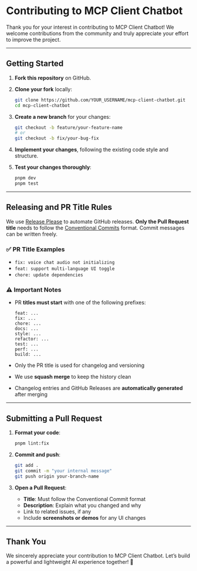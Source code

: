 # Contributing to MCP Client Chatbot

Thank you for your interest in contributing to MCP Client Chatbot! We welcome contributions from the community and truly appreciate your effort to improve the project.

---

## Getting Started

1. **Fork this repository** on GitHub.

2. **Clone your fork** locally:

   ```bash
   git clone https://github.com/YOUR_USERNAME/mcp-client-chatbot.git
   cd mcp-client-chatbot
   ```

3. **Create a new branch** for your changes:

   ```bash
   git checkout -b feature/your-feature-name
   # or
   git checkout -b fix/your-bug-fix
   ```

4. **Implement your changes**, following the existing code style and structure.

5. **Test your changes thoroughly**:

   ```bash
   pnpm dev
   pnpm test
   ```

---

## Releasing and PR Title Rules

We use [Release Please](https://github.com/googleapis/release-please) to automate GitHub releases.
**Only the Pull Request title** needs to follow the [Conventional Commits](https://www.conventionalcommits.org/) format. Commit messages can be written freely.

### ✅ PR Title Examples

* `fix: voice chat audio not initializing`
* `feat: support multi-language UI toggle`
* `chore: update dependencies`

### ⚠️ Important Notes

* PR **titles must start** with one of the following prefixes:

  ```
  feat: ...
  fix: ...
  chore: ...
  docs: ...
  style: ...
  refactor: ...
  test: ...
  perf: ...
  build: ...
  ```

* Only the PR title is used for changelog and versioning

* We use **squash merge** to keep the history clean

* Changelog entries and GitHub Releases are **automatically generated** after merging

---

## Submitting a Pull Request

1. **Format your code**:

   ```bash
   pnpm lint:fix
   ```

2. **Commit and push**:

   ```bash
   git add .
   git commit -m "your internal message"
   git push origin your-branch-name
   ```

3. **Open a Pull Request**:

   * **Title**: Must follow the Conventional Commit format
   * **Description**: Explain what you changed and why
   * Link to related issues, if any
   * Include **screenshots or demos** for any UI changes

---

## Thank You

We sincerely appreciate your contribution to MCP Client Chatbot.
Let’s build a powerful and lightweight AI experience together! 🚀
